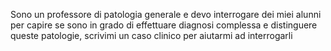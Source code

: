 Sono un professore di patologia generale e devo interrogare dei miei alunni per capire se sono in grado di effettuare diagnosi complessa e distinguere queste patologie, scrivimi un caso clinico per aiutarmi ad interrogarli